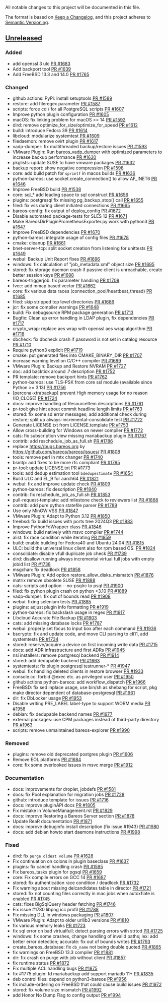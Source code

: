 All notable changes to this project will be documented in this file.

The format is based on [Keep a Changelog](https://keepachangelog.com/en/1.0.0/),
and this project adheres to [Semantic Versioning](https://semver.org/spec/v2.0.0.html).

## [Unreleased]

### Added
- add openssl 3 ulc [PR #1683]
- Add backport tool [PR #1639]
- Add FreeBSD 13.3 and 14.0 [PR #1765]

### Changed
- github actions: PyPi: install setuptools [PR #1589]
- restore: add fileregex parameter [PR #1587]
- scripts: force cd / for all PostgreSQL scripts [PR #1607]
- Improve python plugin configuration [PR #1605]
- macOS: fix linking problem for macOS >= 14 [PR #1592]
- dird: remove optimize_for_size/optimize_for_speed [PR #1612]
- build: introduce Fedora 39 [PR #1614]
- libcloud: modularize systemtest [PR #1609]
- filedaemon: remove ovirt plugin [PR #1617]
- vadp-dumper: fix multithreaded backup/restore issues [PR #1593]
- VMware Plugin: Run bareos_vadp_dumper with optimized parameters to increase backup performance [PR #1630]
- pkglists: update SUSE to have vmware packages [PR #1632]
- backup report: show negative compression [PR #1598]
- core: add build patch for `sprintf` in macos builds [PR #1636]
- python-bareos: use socket.create_connection() to allow AF_INET6 [PR #1646]
- Improve FreeBSD build [PR #1538]
- core: sql_* add leading space to sql construct [PR #1656]
- plugins: postgresql fix missing pg_backup_stop() call [PR #1655]
- filed: fix vss during client initiated connections [PR #1665]
- bareos-config: fix output of deploy_config [PR #1672]
- Disable automated package-tests for SLES 12 [PR #1671]
- Make BareosDirPluginPrometheusExporter.py work with python3 [PR #1647]
- Improve FreeBSD dependencies [PR #1670]
- python-bareos: integrate usage of config files [PR #1678]
- cmake: cleanup [PR #1661]
- bnet-server-tcp: split socket creation from listening for unittests [PR #1649]
- webui: Backup Unit Report fixes [PR #1696]
- windows: fix calculation of "job_metadata.xml" object size [PR #1695]
- stored: fix storage daemon crash if passive client is unreachable, create better session keys [PR #1688]
- bareos-triggerjob: fix parameter handling [PR #1708]
- fvec: add mmap based vector  [PR #1662]
- core: fix various data races (connection_pool/heartbeat_thread) [PR #1685]
- filed: skip stripped top level directories [PR #1686]
- jcr: fix some compiler warnings [PR #1648]
- build: Fix debugsource RPM package generation [PR #1713]
- Bugfix: Clean up error handling in LDAP plugin, fix dependencies [PR #1717]
- crypto_wrap: replace aes wrap with openssl aes wrap algorithm [PR #1718]
- dbcheck: fix dbcheck crash if password is not set in catalog resource [PR #1710]
- Require python3 explicit [PR #1719]
- cmake: put generated files into CMAKE_BINARY_DIR [PR #1707]
- increase warning level on C/C++ compiler [PR #1689]
- VMware Plugin: Backup and Restore NVRAM [PR #1727]
- doc: add backtick around *.?* description  [PR #1752]
- PR template: remove backport hints [PR #1762]
- python-bareos: use TLS-PSK from core ssl module (available since Python >= 3.13) [PR #1756]
- [percona-xtrabackup] prevent High memory usage for no reason (IO_CLOSE) [PR #1724]
- docs: improve handling of ResourceItem descriptions [PR #1761]
- pr-tool: give hint about commit headline length limits [PR #1763]
- stored: fix some sd error messages; add additional check during restore; split up always-incremental-consolidate test [PR #1722]
- Generate LICENSE.txt from LICENSE.template [PR #1753]
- Allow cross-building for Windows on newer compiler [PR #1772]
- cats: fix subscription view missing mariabackup plugin [PR #1767]
- contrib: add reschedule_job_as_full.sh [PR #1786]
- replace https://bugs.bareos.org by  https://github.com/bareos/bareos/issues/ [PR #1808]
- tools: remove perl in mtx changer [PR #1740]
- bsmtp: add fixes to be more rfc compliant [PR #1795]
- pr-tool: update LICENSE.txt [PR #1773]
- tools: add dedup estimation tool `bdedupestimate` [PR #1654]
- Build ULC and EL_9 for aarch64 [PR #1821]
- webui: fix and improve update check [PR #1809]
- python-bareos: fix description [PR #1840]
- contrib: fix reschedule_job_as_full.sh [PR #1853]
- pull-request-template: add milestone check to reviewers list [PR #1868]
- contrib: add pure python statefile parser [PR #1789]
- Use only MinGW VSS [PR #1847]
- VMware Plugin: Adapt to Python 3.12 [PR #1850]
- freebsd: fix build issues with ports tree 2024Q3 [PR #1883]
- Improve PythonFdWrapper class [PR #1846]
- windows: build natively with msvc compiler [PR #1744]
- alist: fix race condition while iterating [PR #1859]
- build: enable building for Fedora40 and Ubuntu 24.04 [PR #1815]
- ULC: build the universal linux client also for rpm based OS. [PR #1824]
- consolidate: disable vfull duplicate job check [PR #1739]
- dird: disallow running always incremental virtual full jobs with empty jobid list [PR #1738]
- msgchan: fix deadlock [PR #1858]
- VMware Plugin: Add option restore_allow_disks_mismatch [PR #1876]
- matrix remove obsolete SUSE [PR #1888]
- cats: scripts add option --no-psqlrc to psql [PR #1900]
- filed: fix python plugin crash on python <3.10 [PR #1889]
- vadp-dumper: fix out of bounds read [PR #1908]
- webui: fixing selenium tests [PR #1885]
- plugins: adjust plugin info formatting [PR #1919]
- python-bareos: fix backslash usage in regex [PR #1917]
- Libcloud Accurate File Backup [PR #1903]
- cats: add missing database locks [PR #1787]
- webui: properly set focus to input box after each command [PR #1936]
- bscrypto: fix and update code, and move CLI parsing to cli11, add systemtests [PR #1734]
- stored: reserve/acquire a device on first incoming write data [PR #1715]
- docs: add ADR infrastructure and first ADRs [PR #1945]
- nsi installers: remove postgresql backend [PR #1914]
- stored: add dedupable backend [PR #1663]
- systemtests: fix plugin postgresql testrunner-* [PR #1947]
- webui: fix handling deleted clients in restore browser [PR #1933]
- console.cc: forbid @exec etc. as privileged user [PR #1950]
- github actions python-bareos: add workflow_dispatch [PR #1966]
- FreeBSD: fix sed inplace usage, use bin/sh as shebang for script, pkg make director dependent of database-postgresql [PR #1961]
- dir: fix DbLocker usage [PR #1953]
- Disable writing PRE_LABEL label-type to support WORM media [PR #1958]
- debian: fix dedupable backend names [PR #1977]
- external packages: use CPM packages instead of third-party directory [PR #1963]
- scripts: remove unmaintained bareos-explorer [PR #1990]

### Removed
- plugins: remove old deprecated postgres plugin [PR #1606]
- Remove EOL platforms [PR #1684]
- core: fix some overlooked issues in msvc merge [PR #1912]

### Documentation
- docs: improvements for droplet, jobdefs [PR #1581]
- docs: fix Pool explanation for migration jobs [PR #1728]
- github: introduce template for issues [PR #1716]
- docs: improve pluginAPI docs [PR #1805]
- Fix mistake in VolumeManagement.rst [PR #1829]
- docs: improve Restoring a Bareos Server section [PR #1878]
- Update ReaR documentation [PR #1871]
- docs: improve debuginfo install description (fix issue #1943) [PR #1980]
- docs: add debian howto start daemons instructions [PR #1998]

### Fixed
- dird: fix `purge oldest volume` [PR #1628]
- Fix continuation on colons in plugin baseclass [PR #1637]
- plugins: fix cancel handling crash [PR #1595]
- Fix bareos_tasks plugin for pgsql [PR #1659]
- core: Fix compile errors on GCC 14 [PR #1687]
- stored: fix authentication race condition / deadlock [PR #1732]
- Fix warning about missing delcandidates table in director [PR #1721]
- stored: fix not counting files correctly in mac jobs when autoxflate is enabled [PR #1745]
- cats: fixes BigSqlQuery header fetching [PR #1746]
- Fix issue #1780 libpng icc profil [PR #1788]
- Fix missing DLL in windows packaging [PR #1807]
- VMware Plugin: Adapt to older urllib3 versions [PR #1810]
- fix various memory leaks [PR #1723]
- fix sql error on bad virtualfull; detect parsing errors with strtod [PR #1725]
- windows: fix some crashes, change handling of invalid paths; lex: add better error detection; accurate: fix out of bounds writes [PR #1793]
- create_bareos_database: fix `db_name` not being double quoted [PR #1865]
- fix warnings on FreeBSD 13.3 compiler [PR #1881]
- dir: fix crash on purge with job without client [PR #1857]
- fix runtime status [PR #1872]
- Fix multiple ACL handling bugs [PR #1875]
- fix #1775 plugin: fd mariabackup add support mariadb 11+ [PR #1835]
- deb control files: depend on python3-bareos [PR #1956]
- fix include-ordering on FreeBSD that could cause build issues [PR #1972]
- stored: fix volume size mismatch [PR #1992]
- add Honor No Dump Flag to config output [PR #1994]

[PR #1538]: https://github.com/bareos/bareos/pull/1538
[PR #1581]: https://github.com/bareos/bareos/pull/1581
[PR #1587]: https://github.com/bareos/bareos/pull/1587
[PR #1589]: https://github.com/bareos/bareos/pull/1589
[PR #1592]: https://github.com/bareos/bareos/pull/1592
[PR #1593]: https://github.com/bareos/bareos/pull/1593
[PR #1595]: https://github.com/bareos/bareos/pull/1595
[PR #1598]: https://github.com/bareos/bareos/pull/1598
[PR #1605]: https://github.com/bareos/bareos/pull/1605
[PR #1606]: https://github.com/bareos/bareos/pull/1606
[PR #1607]: https://github.com/bareos/bareos/pull/1607
[PR #1609]: https://github.com/bareos/bareos/pull/1609
[PR #1612]: https://github.com/bareos/bareos/pull/1612
[PR #1614]: https://github.com/bareos/bareos/pull/1614
[PR #1617]: https://github.com/bareos/bareos/pull/1617
[PR #1628]: https://github.com/bareos/bareos/pull/1628
[PR #1630]: https://github.com/bareos/bareos/pull/1630
[PR #1632]: https://github.com/bareos/bareos/pull/1632
[PR #1636]: https://github.com/bareos/bareos/pull/1636
[PR #1637]: https://github.com/bareos/bareos/pull/1637
[PR #1639]: https://github.com/bareos/bareos/pull/1639
[PR #1646]: https://github.com/bareos/bareos/pull/1646
[PR #1647]: https://github.com/bareos/bareos/pull/1647
[PR #1648]: https://github.com/bareos/bareos/pull/1648
[PR #1649]: https://github.com/bareos/bareos/pull/1649
[PR #1654]: https://github.com/bareos/bareos/pull/1654
[PR #1655]: https://github.com/bareos/bareos/pull/1655
[PR #1656]: https://github.com/bareos/bareos/pull/1656
[PR #1659]: https://github.com/bareos/bareos/pull/1659
[PR #1661]: https://github.com/bareos/bareos/pull/1661
[PR #1662]: https://github.com/bareos/bareos/pull/1662
[PR #1663]: https://github.com/bareos/bareos/pull/1663
[PR #1665]: https://github.com/bareos/bareos/pull/1665
[PR #1670]: https://github.com/bareos/bareos/pull/1670
[PR #1671]: https://github.com/bareos/bareos/pull/1671
[PR #1672]: https://github.com/bareos/bareos/pull/1672
[PR #1678]: https://github.com/bareos/bareos/pull/1678
[PR #1683]: https://github.com/bareos/bareos/pull/1683
[PR #1684]: https://github.com/bareos/bareos/pull/1684
[PR #1685]: https://github.com/bareos/bareos/pull/1685
[PR #1686]: https://github.com/bareos/bareos/pull/1686
[PR #1687]: https://github.com/bareos/bareos/pull/1687
[PR #1688]: https://github.com/bareos/bareos/pull/1688
[PR #1689]: https://github.com/bareos/bareos/pull/1689
[PR #1695]: https://github.com/bareos/bareos/pull/1695
[PR #1696]: https://github.com/bareos/bareos/pull/1696
[PR #1707]: https://github.com/bareos/bareos/pull/1707
[PR #1708]: https://github.com/bareos/bareos/pull/1708
[PR #1710]: https://github.com/bareos/bareos/pull/1710
[PR #1713]: https://github.com/bareos/bareos/pull/1713
[PR #1715]: https://github.com/bareos/bareos/pull/1715
[PR #1716]: https://github.com/bareos/bareos/pull/1716
[PR #1717]: https://github.com/bareos/bareos/pull/1717
[PR #1718]: https://github.com/bareos/bareos/pull/1718
[PR #1719]: https://github.com/bareos/bareos/pull/1719
[PR #1721]: https://github.com/bareos/bareos/pull/1721
[PR #1722]: https://github.com/bareos/bareos/pull/1722
[PR #1723]: https://github.com/bareos/bareos/pull/1723
[PR #1724]: https://github.com/bareos/bareos/pull/1724
[PR #1725]: https://github.com/bareos/bareos/pull/1725
[PR #1727]: https://github.com/bareos/bareos/pull/1727
[PR #1728]: https://github.com/bareos/bareos/pull/1728
[PR #1732]: https://github.com/bareos/bareos/pull/1732
[PR #1734]: https://github.com/bareos/bareos/pull/1734
[PR #1738]: https://github.com/bareos/bareos/pull/1738
[PR #1739]: https://github.com/bareos/bareos/pull/1739
[PR #1740]: https://github.com/bareos/bareos/pull/1740
[PR #1744]: https://github.com/bareos/bareos/pull/1744
[PR #1745]: https://github.com/bareos/bareos/pull/1745
[PR #1746]: https://github.com/bareos/bareos/pull/1746
[PR #1752]: https://github.com/bareos/bareos/pull/1752
[PR #1753]: https://github.com/bareos/bareos/pull/1753
[PR #1756]: https://github.com/bareos/bareos/pull/1756
[PR #1761]: https://github.com/bareos/bareos/pull/1761
[PR #1762]: https://github.com/bareos/bareos/pull/1762
[PR #1763]: https://github.com/bareos/bareos/pull/1763
[PR #1765]: https://github.com/bareos/bareos/pull/1765
[PR #1767]: https://github.com/bareos/bareos/pull/1767
[PR #1772]: https://github.com/bareos/bareos/pull/1772
[PR #1773]: https://github.com/bareos/bareos/pull/1773
[PR #1786]: https://github.com/bareos/bareos/pull/1786
[PR #1787]: https://github.com/bareos/bareos/pull/1787
[PR #1788]: https://github.com/bareos/bareos/pull/1788
[PR #1789]: https://github.com/bareos/bareos/pull/1789
[PR #1793]: https://github.com/bareos/bareos/pull/1793
[PR #1795]: https://github.com/bareos/bareos/pull/1795
[PR #1805]: https://github.com/bareos/bareos/pull/1805
[PR #1807]: https://github.com/bareos/bareos/pull/1807
[PR #1808]: https://github.com/bareos/bareos/pull/1808
[PR #1809]: https://github.com/bareos/bareos/pull/1809
[PR #1810]: https://github.com/bareos/bareos/pull/1810
[PR #1815]: https://github.com/bareos/bareos/pull/1815
[PR #1821]: https://github.com/bareos/bareos/pull/1821
[PR #1824]: https://github.com/bareos/bareos/pull/1824
[PR #1829]: https://github.com/bareos/bareos/pull/1829
[PR #1835]: https://github.com/bareos/bareos/pull/1835
[PR #1840]: https://github.com/bareos/bareos/pull/1840
[PR #1846]: https://github.com/bareos/bareos/pull/1846
[PR #1847]: https://github.com/bareos/bareos/pull/1847
[PR #1850]: https://github.com/bareos/bareos/pull/1850
[PR #1853]: https://github.com/bareos/bareos/pull/1853
[PR #1857]: https://github.com/bareos/bareos/pull/1857
[PR #1858]: https://github.com/bareos/bareos/pull/1858
[PR #1859]: https://github.com/bareos/bareos/pull/1859
[PR #1865]: https://github.com/bareos/bareos/pull/1865
[PR #1868]: https://github.com/bareos/bareos/pull/1868
[PR #1871]: https://github.com/bareos/bareos/pull/1871
[PR #1872]: https://github.com/bareos/bareos/pull/1872
[PR #1875]: https://github.com/bareos/bareos/pull/1875
[PR #1876]: https://github.com/bareos/bareos/pull/1876
[PR #1878]: https://github.com/bareos/bareos/pull/1878
[PR #1881]: https://github.com/bareos/bareos/pull/1881
[PR #1883]: https://github.com/bareos/bareos/pull/1883
[PR #1885]: https://github.com/bareos/bareos/pull/1885
[PR #1888]: https://github.com/bareos/bareos/pull/1888
[PR #1889]: https://github.com/bareos/bareos/pull/1889
[PR #1900]: https://github.com/bareos/bareos/pull/1900
[PR #1903]: https://github.com/bareos/bareos/pull/1903
[PR #1908]: https://github.com/bareos/bareos/pull/1908
[PR #1912]: https://github.com/bareos/bareos/pull/1912
[PR #1914]: https://github.com/bareos/bareos/pull/1914
[PR #1917]: https://github.com/bareos/bareos/pull/1917
[PR #1919]: https://github.com/bareos/bareos/pull/1919
[PR #1933]: https://github.com/bareos/bareos/pull/1933
[PR #1936]: https://github.com/bareos/bareos/pull/1936
[PR #1945]: https://github.com/bareos/bareos/pull/1945
[PR #1947]: https://github.com/bareos/bareos/pull/1947
[PR #1950]: https://github.com/bareos/bareos/pull/1950
[PR #1953]: https://github.com/bareos/bareos/pull/1953
[PR #1956]: https://github.com/bareos/bareos/pull/1956
[PR #1958]: https://github.com/bareos/bareos/pull/1958
[PR #1961]: https://github.com/bareos/bareos/pull/1961
[PR #1963]: https://github.com/bareos/bareos/pull/1963
[PR #1966]: https://github.com/bareos/bareos/pull/1966
[PR #1972]: https://github.com/bareos/bareos/pull/1972
[PR #1977]: https://github.com/bareos/bareos/pull/1977
[PR #1980]: https://github.com/bareos/bareos/pull/1980
[PR #1990]: https://github.com/bareos/bareos/pull/1990
[PR #1992]: https://github.com/bareos/bareos/pull/1992
[PR #1994]: https://github.com/bareos/bareos/pull/1994
[PR #1998]: https://github.com/bareos/bareos/pull/1998
[unreleased]: https://github.com/bareos/bareos/tree/master
